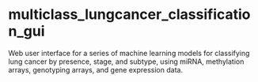 # multiclass_lungcancer_classification_gui
Web user interface for a series of machine learning models for classifying lung cancer by presence, stage, and subtype, using miRNA, methylation arrays, genotyping arrays, and gene expression data.
